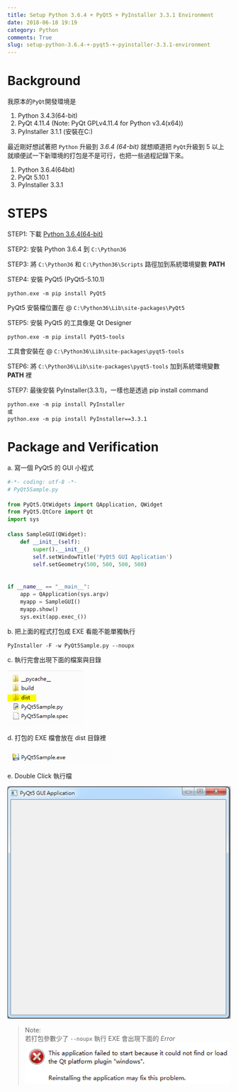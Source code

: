 ```yaml
---
title: Setup Python 3.6.4 + PyQt5 + PyInstaller 3.3.1 Environment
date: 2018-06-18 19:19
category: Python
comments: True
slug: setup-python-3.6.4-+-pyqt5-+-pyinstaller-3.3.1-environment
---
```


# Background  

我原本的`PyQt`開發環境是  

1. Python 3.4.3(64-bit)  
2. PyQt 4.11.4  (Note: PyQt GPLv4.11.4 for Python v3.4(x64))  
3. PyInstaller 3.1.1 (安裝在C:\)  

最近剛好想試著把 `Python` 升級到 *3.6.4 (64-bit)* 就想順道把 `PyQt`升級到 5 以上  
就順便試一下新環境的打包是不是可行，也把一些過程記錄下來。  

1. Python 3.6.4(64bit)  
2. PyQt 5.10.1  
3. PyInstaller 3.3.1  

# STEPS

STEP1: 下載 [Python 3.6.4(64-bit)](https://www.python.org/downloads/release/python-364/)  

STEP2: 安裝 Python 3.6.4 到 `C:\Python36`  

STEP3: 將 `C:\Python36` 和 `C:\Python36\Scripts` 路徑加到系統環境變數 **PATH**  

STEP4: 安裝 PyQt5 (PyQt5-5.10.1)  

```DOS
python.exe -m pip install PyQt5
```  
PyQt5 安裝檔位置在 @ `C:\Python36\Lib\site-packages\PyQt5`  

STEP5: 安裝 PyQt5 的工具像是 Qt Designer  

```DOS
python.exe -m pip install PyQt5-tools  
```  
工具會安裝在 @ `C:\Python36\Lib\site-packages\pyqt5-tools`  

STEP6: 將 `C:\Python36\Lib\site-packages\pyqt5-tools` 加到系統環境變數 **PATH** 裡  

STEP7: 最後安裝 PyInstaller(3.3.1)，一樣也是透過 pip install command  

```DOS
python.exe -m pip install PyInstaller
或
python.exe -m pip install PyInstaller==3.3.1
```

# Package and Verification  

a. 寫一個 PyQt5 的 GUI 小程式  

```python
#-*- coding: utf-8 -*-
# PyQt5Sample.py

from PyQt5.QtWidgets import QApplication, QWidget
from PyQt5.QtCore import Qt
import sys

class SampleGUI(QWidget):
    def __init__(self):
        super().__init__()
        self.setWindowTitle('PyQt5 GUI Application')
        self.setGeometry(500, 500, 500, 500)
    
    
if __name__ == "__main__":
    app = QApplication(sys.argv)
    myapp = SampleGUI()
    myapp.show()
    sys.exit(app.exec_())
```  

b. 把上面的程式打包成 EXE 看能不能單獨執行  

```DOS
PyInstaller -F -w PyQt5Sample.py --noupx
```  

c. 執行完會出現下面的檔案與目錄  

![Output Directory](https://github.com/rickhau/rickhau.github.io/raw/master/images/20180618/PyQt5_01.png)  

d. 打包的 EXE 檔會放在 dist 目錄裡  

![EXE](https://github.com/rickhau/rickhau.github.io/raw/master/images/20180618/PyQt5_02.png)  

e. Double Click 執行檔  

![Output](https://github.com/rickhau/rickhau.github.io/raw/master/images/20180618/PyQt5_03.png)  

> Note:  
> 若打包參數少了 `--noupx` 執行 EXE 會出現下面的 *Error*  
> ![ERROR](https://github.com/rickhau/rickhau.github.io/raw/master/images/20180618/PyQt5_LoadError.png)  

